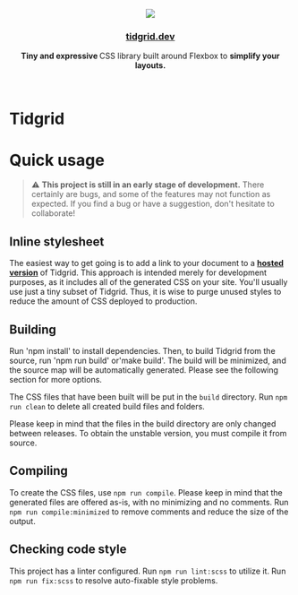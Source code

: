 <p align="center">
    <a href="https://tidgrid.dev">
        <img src="assets/logo.svg">
    </a>
</p>

<h3 align="center">
    <a href="https://tidgrid.dev">
        tidgrid.dev
    </a>
</h3>

<p align="center">
    <strong>
        Tiny and expressive
    </strong>
    CSS library built around Flexbox to
    <strong>
        simplify your layouts.
    </strong>
</p>

<br />

# Tidgrid

# Quick usage

> :warning: **This project is still in an early stage of development.**
> There certainly are bugs, and some of the features may not function as expected.
> If you find a bug or have a suggestion, don't hesitate to collaborate!

## Inline stylesheet

The easiest way to get going is to add a link to your document to a [**hosted version**](https://cdn.jsdelivr.net/gh/sneikki/tidgrid@v0.1.0-alpha.2/build/tidgrid.min.css) of Tidgrid.
This approach is intended merely for development purposes, as it includes all of the generated CSS on your site.
You'll usually use just a tiny subset of Tidgrid.
Thus, it is wise to purge unused styles to reduce the amount of CSS deployed to production.

## Building

Run 'npm install' to install dependencies.
Then, to build Tidgrid from the source, run 'npm run build' or'make build'.
The build will be minimized, and the source map will be automatically generated.
Please see the following section for more options.

The CSS files that have been built will be put in the `build` directory.
Run `npm run clean` to delete all created build files and folders.

Please keep in mind that the files in the build directory are only changed between releases.
To obtain the unstable version, you must compile it from source.

## Compiling

To create the CSS files, use `npm run compile`.
Please keep in mind that the generated files are offered as-is, with no minimizing and no comments.
Run `npm run compile:minimized` to remove comments and reduce the size of the output.

## Checking code style

This project has a linter configured.
Run `npm run lint:scss` to utilize it.
Run `npm run fix:scss` to resolve auto-fixable style problems.

